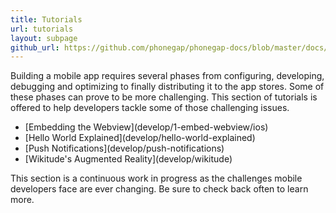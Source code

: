 ```yaml
---
title: Tutorials
url: tutorials
layout: subpage
github_url: https://github.com/phonegap/phonegap-docs/blob/master/docs/2-tutorials/2-develop/0-index.html.md
---
```


<p class="sub-paragraph">Building a mobile app requires several phases from configuring, developing, debugging and optimizing to finally distributing it to the app stores. Some of these phases can prove to be more challenging. This section of tutorials is offered to help developers tackle some of those challenging issues.</p>

<ul class="landing-submenu">
  <li>[Embedding the Webview](develop/1-embed-webview/ios)</li>
  <li>[Hello World Explained](develop/hello-world-explained)</li>
  <li>[Push Notifications](develop/push-notifications)</li>
  <li>[Wikitude's Augmented Reality](develop/wikitude)</li>
</ul>

This section is a continuous work in progress as the challenges mobile developers face are ever changing. Be sure to check back often to learn more.
